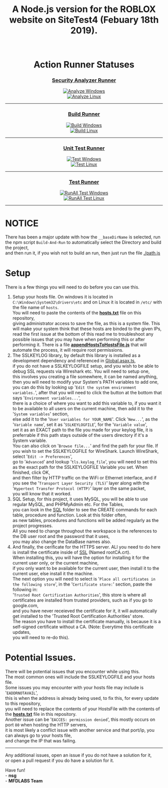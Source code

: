 <h1 align="center">A Node.js version for the ROBLOX website on SiteTest4 (Febuary 18th 2019).</h1>
<br />
<p align="center">
<h1 align="center"><b>Action Runner Statuses</b></h1>
<div align="center">
	<h3><u><b>Security Analyzer Runner</b></u></h3>
	<p></p>
    <a style="display: block;" href="https://github.com/simulpong/RobloxLabsTemp/actions/workflows/codeql-windows.yml"><img src="https://github.com/simulpong/RobloxLabsTemp/actions/workflows/codeql-windows.yml/badge.svg?branch=Roblox.SiteTest4" alt="Analyze Windows"/></a>
	<a style="display: block;" href="https://github.com/simulpong/RobloxLabsTemp/actions/workflows/codeql-linux.yml"><img src="https://github.com/simulpong/RobloxLabsTemp/actions/workflows/codeql-linux.yml/badge.svg?branch=Roblox.SiteTest4" alt="Analyze Linux"/></a>
</div>
<hr />
<div align="center">
	<h3><u><b>Build Runner</b></u></h3>
	<p></p>
    <a style="display: block;" href="https://github.com/simulpong/RobloxLabsTemp/actions/workflows/build-windows.yml"><img src="https://github.com/simulpong/RobloxLabsTemp/actions/workflows/build-windows.yml/badge.svg?branch=Roblox.SiteTest4" alt="Build Windows"/></a>
	<a style="display: block;" href="https://github.com/simulpong/RobloxLabsTemp/actions/workflows/build-linux.yml"><img src="https://github.com/simulpong/RobloxLabsTemp/actions/workflows/build-linux.yml/badge.svg?branch=Roblox.SiteTest4" alt="Build Linux"/></a>
</div>
<hr />
<div align="center">
    <h3><u><b>Unit Test Runner</b></u></h3>
	<p></p>
	<a style="display: block;" href="https://github.com/simulpong/RobloxLabsTemp/actions/workflows/test-windows.yml"><img src="https://github.com/simulpong/RobloxLabsTemp/actions/workflows/test-windows.yml/badge.svg?branch=Roblox.SiteTest4" alt="Test Windows"/></a>
	<a style="display: block;" href="https://github.com/simulpong/RobloxLabsTemp/actions/workflows/test-linux.yml"><img src="https://github.com/simulpong/RobloxLabsTemp/actions/workflows/test-linux.yml/badge.svg?branch=Roblox.SiteTest4" alt="Test Linux"/></a>
</div>
<hr />
<div align="center">	
	<h3><u><b>Test Runner</b></u></h3>
	<p></p>
	<a style="display: block;" href="https://github.com/simulpong/RobloxLabsTemp/actions/workflows/run-test-windows.yml"><img src="https://github.com/simulpong/RobloxLabsTemp/actions/workflows/run-test-windows.yml/badge.svg?branch=Roblox.SiteTest4" alt="RunAll Test Windows"/></a>
	<a style="display: block;" href="https://github.com/simulpong/RobloxLabsTemp/actions/workflows/run-test-linux.yml"><img src="https://github.com/simulpong/RobloxLabsTemp/actions/workflows/run-test-linux.yml/badge.svg?branch=Roblox.SiteTest4" alt="RunAll Test Linux"/></a>
</div>
	<hr />

</p>

# NOTICE

There has been a major update with how the `__baseDirName` is selected, run the npm script `Build-And-Run` to automatically select the Directory and build the project,<br />
and then run it, if you wish not to build an run, then just run the file [./path.js](./path.js)

# Setup

There is a few things you will need to do before you can use this.

1. Setup your hosts file. On windows it is located in `C:\Windows\System32\drivers\etc` and on Linux it is located in `/etc/` with the file name of `hosts`.<br />
   You will need to paste the contents of the <b>[hosts.txt](./hosts.txt)</b> file on this repository,<br />
   giving administrator access to save the file, as this is a system file. This will make your system think that these hosts are binded to the given IPs,<br />
   read the first issue at the bottom of this read me to troubleshoot any possible issues that you may have when performing this or after performing it.
   There is a file <b>[appendHostsToHostsFile.js](./appendHostsToHostsFile.js)</b> that will automate the process, it will require root permissions.
2. The SSLKEYLOG library, by default this library is installed as a development dependency and referenced in [Global.asax.ts](./Assemblies/Global.asax.ts),<br />
   if you do not have a SSLKEYLOGFILE setup, and you wish to be able to debug SSL requests via Wireshark etc. You will need to setup one,<br />
   this involves you creating a file somewhere, it can be named anything, then you will need to modify your System's PATH variables to add one,<br />
   you can do this by looking up '`Edit the system environment variables.`', after that you will need to click the button at the bottom that says '`Environment variables...`',<br />
   there is a choice of where you want to add this variable to, if you want it to be available to all users on the current machine, then add it to the '`System variables`' section,<br />
   else add it to the '`User variables for YOUR_NAME`'. Click '`New...`', as the '`Variable name`', set it as '`SSLKEYLOGFILE`', for the '`Variable value`',<br />
   set it as an EXACT path to the file you made for your keylog file, it is preferrable if this path stays outside of the users directory if it's a System variable.<br />
   You can also click on '`Browse file...`' and find the path for your file. If you wish to set the SSLKEYLOGFILE for WireShark. Launch WireShark, select '`Edit -> Preferences`',<br />
   go to '`Advanced`' and lookup '`tls.keylog_file`', you will need to set this as the exact path for the SSLKEYLOGFILE Variable you set. When finished, click OK,<br />
   and then filter by HTTP traffic on the WiFi or Ethernet interface, and if you see the '`Transport Layer Security (TLS)`' layer along with the '`Hypertext Transfer Protocol (HTTP)`' layer on the same packet,<br />
   you will know that it worked.
3. SQL Setup, for this project, it uses MySQL, you will be able to use regular MySQL, and PHPMyAdmin etc. For the Tables,<br />
   you can look in the [SQL](./SQL) folder to see the CREATE commands for each table, procedure and function. Look at this folder often,<br />
   as new tables, procedures and functions will be added regularly as the project progresses.<br />
   All you need to change throughout the workspace is the references to the DB user root and the password that it uses,<br />
   you may also change the DataBase names also.
4. And finally, the cerificate for the HTTPS server. ALl you need to do here is install the certificate inside of [SSL](./SSL) (Named rootCA.crt).<br />
   When installing this, you will have the option for installing it for the current user only, or the current machine,<br />
   if you only want to be available for the current user, then install it to the current user, else install it the machine.<br />
   The next option you will need to select is '`Place all certificates in the following store`', in the '`Certificate store:`' section, paste the following in:<br />
   '`Trusted Root Certification Authorities`', this store is where all certificates are installed from trusted providers, such as if you go to google.com,<br />
   and you have never receieved the certificate for it, it will automatically get installed to the 'Trusted Root Certification Authorities' store.<br />
   The reason you have to install the certificate manually, is because it is a self-signed certificate without a CA. (Note: Everytime this certificate updates,<br />
   you will need to re-do this).

# Potential Issues.

There will be potential issues that you encounter while using this.<br />
The most common ones will include the SSLKEYLOGFILE and your hosts file.<br />
Some issues you may encounter with your hosts file may include is '`EADDRNOTAVAIL`',<br />
this is when the address is already being used, to fix this, for every update to this repository,<br />
you will need to replace the contents of your HostsFile with the contents of the <b>[hosts.txt](./hosts.txt)</b> file in this repository.<br />
Another issue can be '`EACCES: permission denied`', this mostly occurs on port `80` when hosting the HTTP servers,<br />
it is most likely a conflict issue with another service and that port/ip, you can always go to your hosts file,<br />
and change the IP that was failing.

---

Any additional issues, open an issue if you do not have a solution for it,<br />
or open a pull request if you do have a solution for it.

Have fun! <br />
\- **nsg**<br />
\- **MFDLABS Team**
